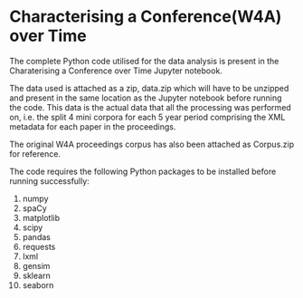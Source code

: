 # Characterising a Conference(W4A) over Time

The complete Python code utilised for the data analysis is present in the Charaterising a Conference over Time Jupyter notebook.

The data used is attached as a zip, data.zip which will have to be unzipped and present in the same location as the Jupyter notebook before running the code. This data is the actual data that all the processing was performed on, i.e. the split 4 mini corpora for each 5 year period comprising the XML metadata for each paper in the proceedings.

The original W4A proceedings corpus has also been attached as Corpus.zip for reference.

The code requires the following Python packages to be installed before running successfully:
1. numpy
2. spaCy
3. matplotlib
4. scipy
5. pandas
6. requests
7. lxml
8. gensim
9. sklearn
10. seaborn
